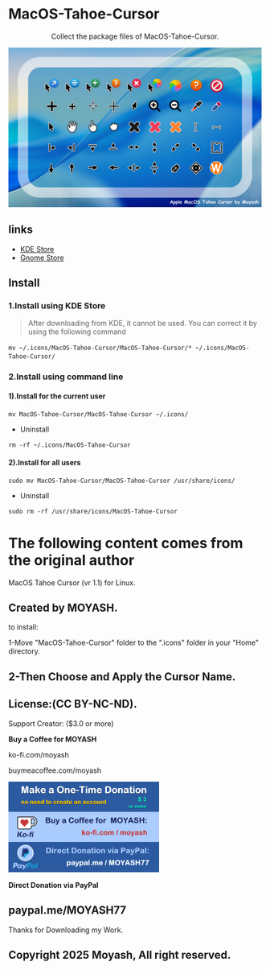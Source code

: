 # MacOS-Tahoe-Cursor

<p style="text-align: center;">Collect the package files of MacOS-Tahoe-Cursor.</p>

<img src="./Preview.png"/>

## links
* [KDE Store](https://store.kde.org/p/2300466)
* [Gnome Store](https://www.gnome-look.org/p/2300466)

## Install

### 1.Install using KDE Store

> After downloading from KDE, it cannot be used. You can correct it by using the following command

`mv ~/.icons/MacOS-Tahoe-Cursor/MacOS-Tahoe-Cursor/* ~/.icons/MacOS-Tahoe-Cursor/`

### 2.Install using command line

#### 1).Install for the current user
```shell
mv MacOS-Tahoe-Cursor/MacOS-Tahoe-Cursor ~/.icons/
```

* Uninstall
```shell
rm -rf ~/.icons/MacOS-Tahoe-Cursor
```

#### 2).Install for all users
```shell
sudo mv MacOS-Tahoe-Cursor/MacOS-Tahoe-Cursor /usr/share/icons/
```

* Uninstall
```shell
sudo rm -rf /usr/share/icons/MacOS-Tahoe-Cursor
```


# The following content comes from the original author


MacOS Tahoe Cursor (vr 1.1) for Linux.

Created by MOYASH.
------------------

to install:

1-Move "MacOS-Tahoe-Cursor" folder to the ".icons" folder in your "Home" directory.

2-Then Choose and Apply the Cursor Name.
---------------------------------------

License:(CC BY-NC-ND).
---------------------

Support Creator: ($3.0 or more)

**Buy a Coffee for MOYASH**

ko-fi.com/moyash

buymeacoffee.com/moyash

<img src="./Support Creator.png" width="300" />


**Direct Donation via PayPal**

paypal.me/MOYASH77
----------------------------------------------------------

Thanks for Downloading my Work.

Copyright 2025 Moyash, All right reserved.
-----------------------------------------------------
